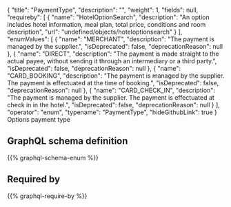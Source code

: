 {
  "title": "PaymentType",
  "description": "",
  "weight": 1,
  "fields": null,
  "requireby": [
    {
      "name": "HotelOptionSearch",
      "description": "An option includes hotel information, meal plan, total price, conditions and room description",
      "url": "undefined/objects/hoteloptionsearch"
    }
  ],
  "enumValues": [
    {
      "name": "MERCHANT",
      "description": "The payment is managed by the supplier.",
      "isDeprecated": false,
      "deprecationReason": null
    },
    {
      "name": "DIRECT",
      "description": "The payment is made straight to the actual payee, without sending it through an intermediary or a third party.",
      "isDeprecated": false,
      "deprecationReason": null
    },
    {
      "name": "CARD_BOOKING",
      "description": "The payment is managed by the supplier. The payment is effectuated at the time of booking.",
      "isDeprecated": false,
      "deprecationReason": null
    },
    {
      "name": "CARD_CHECK_IN",
      "description": "The payment is managed by the supplier. The payment is effectuated at check in in the hotel.",
      "isDeprecated": false,
      "deprecationReason": null
    }
  ],
  "operator": "enum",
  "typename": "PaymentType",
  "hideGithubLink": true
}
Options payment type
## GraphQL schema definition

{{% graphql-schema-enum %}}

## Required by

{{% graphql-require-by %}}
